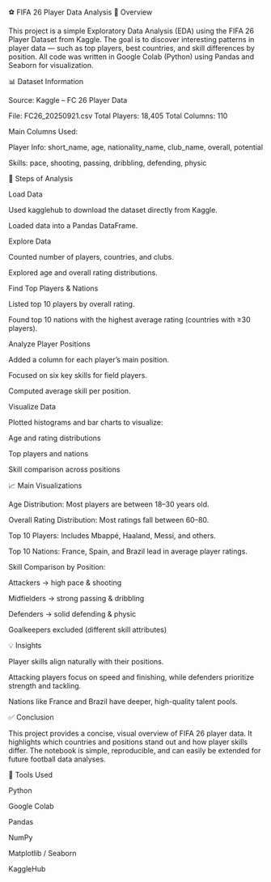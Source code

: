 ⚽ FIFA 26 Player Data Analysis
📄 Overview

This project is a simple Exploratory Data Analysis (EDA) using the FIFA 26 Player Dataset from Kaggle.
The goal is to discover interesting patterns in player data — such as top players, best countries, and skill differences by position.
All code was written in Google Colab (Python) using Pandas and Seaborn for visualization.

📊 Dataset Information

Source: Kaggle – FC 26 Player Data

File: FC26_20250921.csv
Total Players: 18,405
Total Columns: 110

Main Columns Used:

Player Info: short_name, age, nationality_name, club_name, overall, potential

Skills: pace, shooting, passing, dribbling, defending, physic

🧠 Steps of Analysis

Load Data

Used kagglehub to download the dataset directly from Kaggle.

Loaded data into a Pandas DataFrame.

Explore Data

Counted number of players, countries, and clubs.

Explored age and overall rating distributions.

Find Top Players & Nations

Listed top 10 players by overall rating.

Found top 10 nations with the highest average rating (countries with ≥30 players).

Analyze Player Positions

Added a column for each player’s main position.

Focused on six key skills for field players.

Computed average skill per position.

Visualize Data

Plotted histograms and bar charts to visualize:

Age and rating distributions

Top players and nations

Skill comparison across positions

📈 Main Visualizations

Age Distribution: Most players are between 18–30 years old.

Overall Rating Distribution: Most ratings fall between 60–80.

Top 10 Players: Includes Mbappé, Haaland, Messi, and others.

Top 10 Nations: France, Spain, and Brazil lead in average player ratings.

Skill Comparison by Position:

Attackers → high pace & shooting

Midfielders → strong passing & dribbling

Defenders → solid defending & physic

Goalkeepers excluded (different skill attributes)

💡 Insights

Player skills align naturally with their positions.

Attacking players focus on speed and finishing, while defenders prioritize strength and tackling.

Nations like France and Brazil have deeper, high-quality talent pools.

✅ Conclusion

This project provides a concise, visual overview of FIFA 26 player data.
It highlights which countries and positions stand out and how player skills differ.
The notebook is simple, reproducible, and can easily be extended for future football data analyses.

🧩 Tools Used

Python

Google Colab

Pandas

NumPy

Matplotlib / Seaborn

KaggleHub
